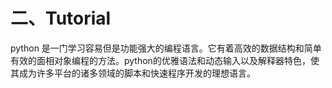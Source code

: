 # 二、Tutorial

python 是一门学习容易但是功能强大的编程语言。它有着高效的数据结构和简单有效的面相对象编程的方法。python的优雅语法和动态输入以及解释器特色，使其成为许多平台的诸多领域的脚本和快速程序开发的理想语言。


